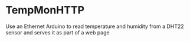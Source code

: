 # TempMonHTTP
Use an Ethernet Arduino to read temperature and humidity from a DHT22 sensor and serves it as part of a web page
